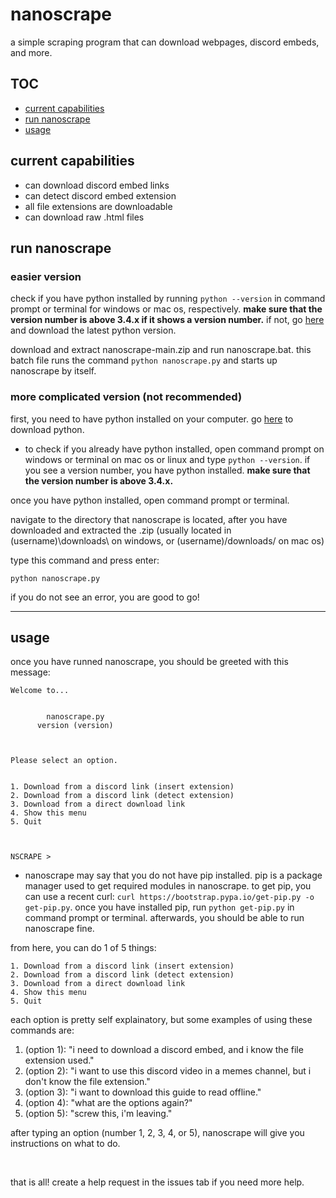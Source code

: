 # nanoscrape
a simple scraping program that can download webpages, discord embeds, and more.

## TOC

- [current capabilities](#current-capabilities)
- [run nanoscrape](#run-nanoscrape)
- [usage](#usage)


## current capabilities

- can download discord embed links
- can detect discord embed extension
- all file extensions are downloadable
- can download raw .html files

## run nanoscrape

### easier version

check if you have python installed by running `python --version` in command prompt or terminal for windows or mac os, respectively. __make sure that the version number is above 3.4.x if it shows a version number.__ if not, go [here](https://python.org/download) and download the latest python version. 

download and extract nanoscrape-main.zip and run nanoscrape.bat. this batch file runs the command `python nanoscrape.py` and starts up nanoscrape by itself.

### more complicated version (not recommended)
first, you need to have python installed on your computer. go [here](https://python.org/download) to download python.

- to check if you already have python installed, open command prompt on windows or terminal on mac os or linux and type `python --version`. if you see a version number, you have python installed. __make sure that the version number is above 3.4.x.__

once you have python installed, open command prompt or terminal.

navigate to the directory that nanoscrape is located, after you have downloaded and extracted the .zip (usually located in (username)\downloads\ on windows, or (username)/downloads/ on mac os)

type this command and press enter:

`python nanoscrape.py`

if you do not see an error, you are good to go!

------------

## usage

once you have runned nanoscrape, you should be greeted with this message:

```
Welcome to...


        nanoscrape.py
      version (version)
        


Please select an option.


1. Download from a discord link (insert extension)
2. Download from a discord link (detect extension)
3. Download from a direct download link
4. Show this menu
5. Quit 



NSCRAPE > 
```
- nanoscrape may say that you do not have pip installed. pip is a package manager used to get required modules in nanoscrape. to get pip, you can use a recent curl: `curl https://bootstrap.pypa.io/get-pip.py -o get-pip.py`. once you have installed pip, run `python get-pip.py` in command prompt or terminal. afterwards, you should be able to run nanoscrape fine.

from here, you can do 1 of 5 things:

```
1. Download from a discord link (insert extension)
2. Download from a discord link (detect extension)
3. Download from a direct download link
4. Show this menu
5. Quit 
```

each option is pretty self explainatory, but some examples of using these commands are:

1. (option 1): "i need to download a discord embed, and i know the file extension used."
2. (option 2): "i want to use this discord video in a memes channel, but i don't know the file extension."
3. (option 3): "i want to download this guide to read offline."
4. (option 4): "what are the options again?"
5. (option 5): "screw this, i'm leaving."

after typing an option (number 1, 2, 3, 4, or 5), nanoscrape will give you instructions on what to do.

<br>

that is all! create a help request in the issues tab if you need more help.
